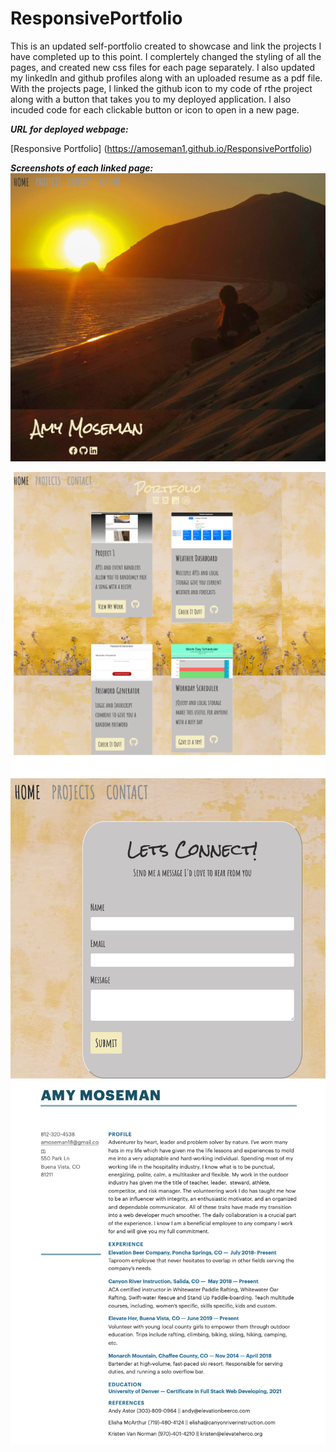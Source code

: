 # ResponsivePortfolio

This is an updated self-portfolio created to showcase and link the projects I have completed up to this point. I complertely changed the styling of all the pages, and created new css files for each page separately. I also updated my linkedIn and github profiles along with an uploaded resume as a pdf file. With the projects page, I linked the github icon to my code of rthe project along with a button that takes you to my deployed application. I also incuded code for each clickable button or icon to open in a new page.

**_URL for deployed webpage:_**

[Responsive Portfolio] (https://amoseman1.github.io/ResponsivePortfolio)

**_Screenshots of each linked page:_**
<img src="assets/homepage.png"/>

<img src="assets/portfoliopage.png"/>

<img src="assets/contactpage.png"/>

<img src="assets/resume.png"/>
